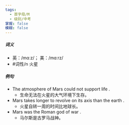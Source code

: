 ```yaml
---
tags:
  - 首字母/M
  - 级别/中考
掌握: false
模糊: false
---
```

##### 词义
- 英：/mɑːz/； 美：/mɑːrz/
- #词性/n  火星
##### 例句
- The atmosphere of Mars could not support life .
	- 生命无法在火星的大气环境下生存。
- Mars takes longer to revolve on its axis than the earth .
	- 火星自转一周的时间比地球长。
- Mars was the Roman god of war .
	- 马尔斯是古罗马战神。
